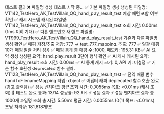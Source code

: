 테스트 결과
❌ 파일명 생성 테스트
시작 중...
✅ 기본 파일명 생성
생성된 파일명: VT142_TestHero_AK_TestVillain_QQ_hand_play_result_test
예상 패턴 포함 여부 확인
✅ 캐시 시스템
캐시된 파일명: VT142_TestHero_AK_TestVillain_QQ_hand_play_result_test
조회 시간: 0.00ms (1ms 이하 기대)
✅ 다른 핸드번호
새 핸드 파일명: VT999_TestHero_AK_TestVillain_QQ_hand_play_result_test
기존과 다른 파일명 생성 확인
✅ 매핑 저장/추출
저장: 777 → test_777_mapping, 추출: 777
✅ 일괄 매핑
10개 매핑 일괄 처리 성공
✅ 매핑 통계
총 매핑 수: 1000, 메모리: 195.31 KB
✅ AI 요약 생성
생성된 요약: hand_play_result
3단어 형식 확인
✅ AI 캐시
캐시된 요약: hand_play_result
조회 시간: 0.00ms
✅ AI 통계
캐시 크기: 0, API 키: 미설정
✅ 기존 함수 호환성
deprecated 함수 결과: VT123_TestHero_AK_TestVillain_QQ_hand_play_result_test
✅ 전역 매핑 변수
handToFilenameMapping 타입: object
✅ 어댑터 래퍼
deprecated 함수 호출 완료 (경고 출력됨)
✅ 성능 벤치마크
평균 조회 시간: 0.0055ms
목표: <0.01ms (캐시 조회)
🏁 테스트 완료
통과: 13/14
성공률: 92.9%
⚡ 성능 결과
⚡ 성능 벤치마크 결과
총 1000개 파일명 조회
총 시간: 5.50ms
평균 시간: 0.0055ms (O(1) 목표: <0.01ms)
초당 처리량: 181,818개/초